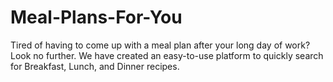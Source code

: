 # Meal-Plans-For-You
Tired of having to come up with a meal plan after your long day of work? Look no further. We have created an easy-to-use platform to quickly search for Breakfast, Lunch, and Dinner recipes. 
